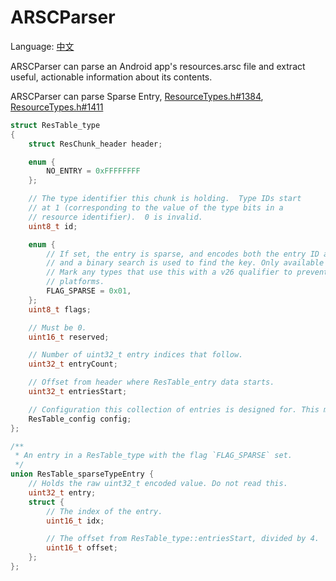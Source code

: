 # ARSCParser

Language: [中文](./README.md)

ARSCParser can parse an Android app's resources.arsc file and extract useful, actionable information about its contents.

ARSCParser can parse Sparse Entry,
[ResourceTypes.h#1384](http://androidxref.com/8.0.0_r4/xref/frameworks/base/libs/androidfw/include/androidfw/ResourceTypes.h#1384), [ResourceTypes.h#1411](http://androidxref.com/8.0.0_r4/xref/frameworks/base/libs/androidfw/include/androidfw/ResourceTypes.h#1411)

```c
struct ResTable_type
{
    struct ResChunk_header header;

    enum {
        NO_ENTRY = 0xFFFFFFFF
    };

    // The type identifier this chunk is holding.  Type IDs start
    // at 1 (corresponding to the value of the type bits in a
    // resource identifier).  0 is invalid.
    uint8_t id;

    enum {
        // If set, the entry is sparse, and encodes both the entry ID and offset into each entry,
        // and a binary search is used to find the key. Only available on platforms >= O.
        // Mark any types that use this with a v26 qualifier to prevent runtime issues on older
        // platforms.
        FLAG_SPARSE = 0x01,
    };
    uint8_t flags;

    // Must be 0.
    uint16_t reserved;

    // Number of uint32_t entry indices that follow.
    uint32_t entryCount;

    // Offset from header where ResTable_entry data starts.
    uint32_t entriesStart;

    // Configuration this collection of entries is designed for. This must always be last.
    ResTable_config config;
};

```

```c
/**
 * An entry in a ResTable_type with the flag `FLAG_SPARSE` set.
 */
union ResTable_sparseTypeEntry {
    // Holds the raw uint32_t encoded value. Do not read this.
    uint32_t entry;
    struct {
        // The index of the entry.
        uint16_t idx;

        // The offset from ResTable_type::entriesStart, divided by 4.
        uint16_t offset;
    };
};
```
